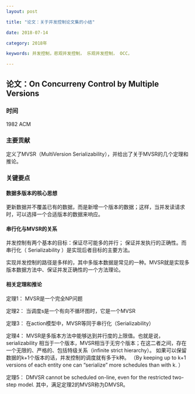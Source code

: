 ```yaml
---
layout: post

title: "论文：关于并发控制论文集的小结"

date: 2018-07-14

category: 2018年

keywords: 并发控制，悲观并发控制， 乐观并发控制， OCC，

---
```


## 论文：On Concurreny Control by Multiple Versions

### 时间

 1982 ACM

### 主要贡献

定义了MVSR（MultiVersion Serializability），并给出了关于MVSR的几个定理和推论。

### 关键要点

#### 数据多版本的核心思想

更新数据并不覆盖已有的数据，而是新增一个版本的数据；这样，当并发读请求时，可以选择一个合适版本的数据来响应。

#### 串行化与MVSR的关系

并发控制有两个基本的目标：保证尽可能多的并行； 保证并发执行的正确性。而串行化（ Serializability ）是实现后者目标的主要方法。

实现并发控制的路径是多样的，其中多版本数据是常见的一种。MVSR就是实现多版本数据方法中、保证并发正确性的一个方法理论。

#### 相关定理和推论

定理1： MVSR是一个完全NP问题

定理2： 当调度s是一个有向不循环图时，它是一个MVSR

定理3： 在action模型中，MVSR等同于串行化（Serializability）

定理4： MVSR是多版本方法中能够达到并行度的上限值。也就是说，serializability 相当于一个版本，MVSR相当于无穷个版本；在这二者之间，存在一个无限的、严格的、包括特级关系（infinite strict hierarchy）。 如果可以保留数据的k+1个版本的话，并发控制的调度就有多于k种。 （By keeping up to k+1 versions of each entity one can “serialize” more schedules than with k. ）

定理5： DMVSR cannot be scheduled on-line, even for the restricted two-step model. 其中，满足定理2的MVSR称为DMVSR。 